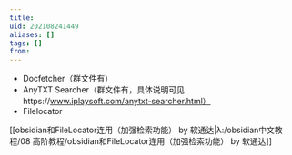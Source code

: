 ```yaml
---
title: 
uid: 202108241449
aliases: []
tags: []
from: 
---
```


- Docfetcher（群文件有）
- AnyTXT Searcher（群文件有，具体说明可见https://www.iplaysoft.com/anytxt-searcher.html）
- Filelocator

[[obsidian和FileLocator连用（加强检索功能） by 软通达|λ:/obsidian中文教程/08 高阶教程/obsidian和FileLocator连用（加强检索功能） by 软通达]]